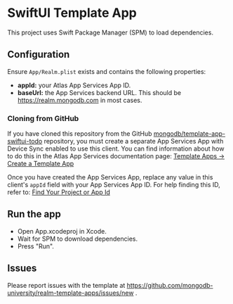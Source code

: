 # SwiftUI Template App

This project uses Swift Package Manager (SPM) to load dependencies.

## Configuration

Ensure `App/Realm.plist` exists and contains the following properties:

- **appId:** your Atlas App Services App ID.
- **baseUrl:** the App Services backend URL. This should be https://realm.mongodb.com in most cases.

### Cloning from GitHub

If you have cloned this repository from the GitHub
[mongodb/template-app-swiftui-todo](https://github.com/mongodb/template-app-swiftui-todo.git)
repository, you must create a separate App Services App with Device Sync
enabled to use this client. You can find information about how to do this
in the Atlas App Services documentation page:
[Template Apps -> Create a Template App](https://www.mongodb.com/docs/atlas/app-services/reference/template-apps/#create-a-template-app)

Once you have created the App Services App, replace any value in this client's
`appId` field with your App Services App ID. For help finding this ID, refer
to: [Find Your Project or App Id](https://www.mongodb.com/docs/atlas/app-services/reference/find-your-project-or-app-id/)

## Run the app

- Open App.xcodeproj in Xcode.
- Wait for SPM to download dependencies.
- Press "Run".

## Issues

Please report issues with the template at https://github.com/mongodb-university/realm-template-apps/issues/new .
